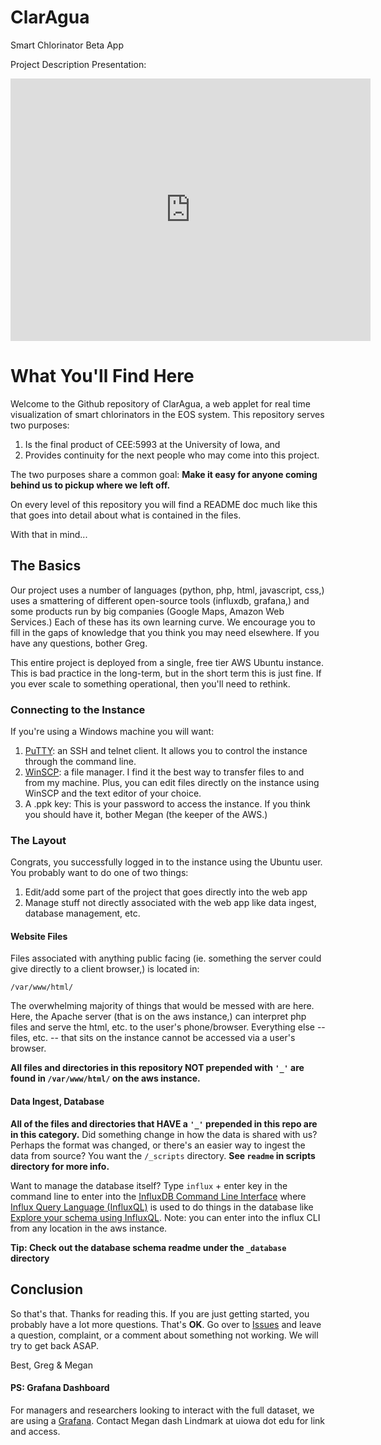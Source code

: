 # ClarAgua
Smart Chlorinator Beta App

Project Description Presentation:
<iframe src="https://slides.com/gregoryewing/team-nica-web/embed" width="576" height="420" scrolling="no" frameborder="0" webkitallowfullscreen mozallowfullscreen allowfullscreen></iframe>


# What You'll Find Here
Welcome to the Github repository of  ClarAgua, a web applet for real time visualization of smart chlorinators in the EOS system. 
This repository serves two purposes:
1. Is the final product of CEE:5993 at the University of Iowa, and
2. Provides continuity for the next people who may come into this project.

The two purposes share a common goal:
**Make it easy for anyone coming behind us to pickup where we left off.**

On every level of this repository you will find a README doc much like this that goes into detail about what is contained in the files. 

With that in mind...

## The Basics
Our project uses a number of languages (python, php, html, javascript, css,) 
uses a smattering of different open-source tools (influxdb, grafana,) and
some products run by big companies (Google Maps, Amazon Web Services.)
Each of these has its own learning curve.
We encourage you to fill in the gaps of knowledge that you think you may need elsewhere.
If you have any questions, bother Greg.

This entire project is deployed from a single, free tier AWS Ubuntu instance.
This is bad practice in the long-term, but in the short term this is just fine.
If you ever scale to something operational, then you'll need to rethink.

### Connecting to the Instance
If you're using a Windows machine you will want:
1. [PuTTY](https://www.putty.org/): an SSH and telnet client. It allows you to control the instance through the command line.
2. [WinSCP](https://winscp.net/eng/index.php): a file manager. I find it the best way to transfer files to and from my machine. Plus, you can edit files directly on the instance using WinSCP and the text editor of your choice.
3. A .ppk key: This is your password to access the instance. If you think you should have it, bother Megan (the keeper of the AWS.)

### The Layout
Congrats, you successfully logged in to the instance using the Ubuntu user.
You probably want to do one of two things:
1. Edit/add some part of the project that goes directly into the web app
2. Manage stuff not directly associated with the web app like data ingest, database management, etc.

#### Website Files
Files associated with anything public facing (ie. something the server could give directly to a client browser,) is located in:

``/var/www/html/``

The overwhelming majority of things that would be messed with are here.
Here, the Apache server (that is on the aws instance,) can interpret php files and serve the html, etc. to the user's phone/browser.
Everything else -- files, etc. -- that sits on the instance cannot be accessed via a user's browser.

**All files and directories in this repository NOT prepended with ``'_'`` are found in ``/var/www/html/`` on the aws instance.**

#### Data Ingest, Database
**All of the files and directories that HAVE a ``'_'`` prepended in this repo are in this category.**
Did something change in how the data is shared with us?
Perhaps the format was changed, or there's an easier way to ingest the data from source?
You want the ``/_scripts`` directory.
**See ``readme`` in scripts directory for more info.**

Want to manage the database itself? Type ``influx`` + enter key in the command line to enter into the 
[InfluxDB Command Line Interface](https://v2.docs.influxdata.com/v2.0/reference/cli/influx/) where 
[Influx Query Language (InfluxQL)](https://docs.influxdata.com/influxdb/v1.8/query_language/) is used to do things in the database like 
[Explore your schema using InfluxQL](https://docs.influxdata.com/influxdb/v1.8/query_language/explore-schema/).
Note: you can enter into the influx CLI from any location in the aws instance.

**Tip: Check out the database schema readme under the ``_database`` directory**

## Conclusion
So that's that.
Thanks for reading this.
If you are just getting started, you probably have a lot more questions.
That's **OK**.
Go over to [Issues](https://github.com/gregjewi/ClarAgua-Applet/issues) and leave a question, complaint, or a comment about something not working.
We will try to get back ASAP.

Best,
Greg & Megan
#### PS: Grafana Dashboard
For managers and researchers looking to interact with the full dataset, we are using a [Grafana](https://grafana.com/). Contact Megan dash Lindmark at uiowa dot edu for link and access. 
